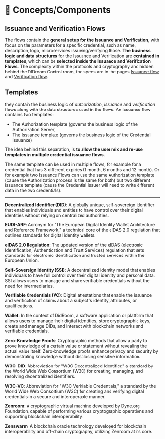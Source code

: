 # 📑 Concepts/Components


## Issuance and Verification Flows 

The flows contain the **general setup for the Issuance and Verification**, with focus on the parameters for a specific credential, such as name, description, logo, microservices issueing/verifying those. **The business logic and data structures** for the Issuance and Verification are **contained in templates**, which can be **selected inside the Issuance and Verification Flows**. The complexity within the protocols and cryptography and hidden behind the DIDroom Control room, the specs are in the pages [Issuance flow](./issuance.md) and [Verification flow](./verification.md). 



## Templates

they contain the business logic of *authorization*, *issuance* and *verification* flows along with the data structures used in the flows. An issuance flow contains two templates: 
  - The Authorization template (governs the business logic of the Authorization Server)
  - The Issuance template (governs the business logic of the Credential Issuance)

The idea behind this separation, is **to allow the user mix and re-use templates in multiple credential issuance flows**.

The same template can be used in multiple flows, for example for a credential that has 3 different expiries (1 month, 6 months and 12 month). Or for example two Issuance Flows can use the same Authorization template (cause the Authorization process is the same for both) but two different issuance template (cause the Credential Issuer will need to write different data in the two credentials).

---------

**Decentralized Identifier (DID)**: A globally unique, self-sovereign identifier that enables individuals and entities to have control over their digital identities without relying on centralized authorities.

**EUDI-ARF**: Acronym for "The European Digital Identity Wallet Architecture and Reference Framework," a technical core of the eIDAS 2.0 regulation that outlines standards for digital identity wallets.

**eIDAS 2.0 Regulation**: The updated version of the eIDAS (electronic Identification, Authentication and Trust Services) regulation that sets standards for electronic identification and trusted services within the European Union.

**Self-Sovereign Identity (SSI)**: A decentralized identity model that enables individuals to have full control over their digital identity and personal data. SSI allows users to manage and share verifiable credentials without the need for intermediaries.

**Verifiable Credentials (VC)**: Digital attestations that enable the issuance and verification of claims about a subject's identity, attributes, or qualifications.

**Wallet**: In the context of DidRoom, a software application or platform that allows users to manage their digital identities, store cryptographic keys, create and manage DIDs, and interact with blockchain networks and verifiable credentials.

**Zero-Knowledge Proofs**: Cryptographic methods that allow a party to prove knowledge of a certain value or statement without revealing the actual value itself. Zero-knowledge proofs enhance privacy and security by demonstrating knowledge without disclosing sensitive information.

**W3C-DID**: Abbreviation for "W3C Decentralized Identifier," a standard by the World Wide Web Consortium (W3C) for creating, managing, and resolving decentralized identifiers.

**W3C-VC**: Abbreviation for "W3C Verifiable Credentials," a standard by the World Wide Web Consortium (W3C) for creating and verifying digital credentials in a secure and interoperable manner.

**Zenroom**: A cryptographic virtual machine developed by Dyne.org Foundation, capable of performing various cryptographic operations and supporting blockchain interoperability.

**Zenswarm**: A blockchain oracle technology developed for blockchain interoperability and off-chain cryptography, utilizing Zenroom at its core.
